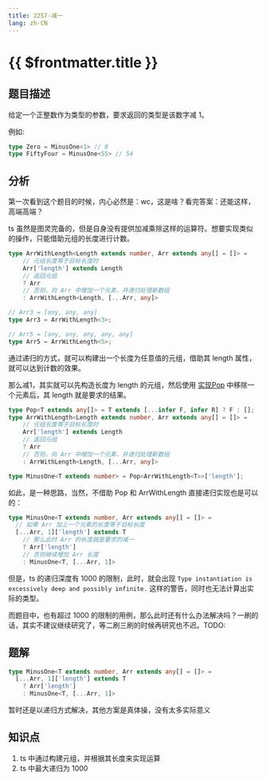 ```yaml
---
title: 2257-减一
lang: zh-CN
---
```


# {{ $frontmatter.title }}

## 题目描述

给定一个正整数作为类型的参数，要求返回的类型是该数字减 1。

例如:

```ts
type Zero = MinusOne<1> // 0
type FiftyFour = MinusOne<55> // 54
```

## 分析

第一次看到这个题目的时候，内心必然是：wc，这是啥？看完答案：还能这样，高端高端？

ts 虽然是图灵完备的，但是自身没有提供加减乘除这样的运算符。想要实现类似的操作，只能借助元组的长度进行计数。

```ts
type ArrWithLength<Length extends number, Arr extends any[] = []> =
    // 元组长度等于目标长度时
    Arr['length'] extends Length
    // 返回元组
    ? Arr
    // 否则，向 Arr 中增加一个元素，并递归处理新数组
    : ArrWithLength<Length, [...Arr, any]>

// Arr3 = [any, any, any]
type Arr3 = ArrWithLength<3>;

// Arr5 = [any, any, any, any, any]
type Arr5 = ArrWithLength<5>;
```

通过递归的方式，就可以构建出一个长度为任意值的元组，借助其 length 属性，就可以达到计数的效果。

那么减1，其实就可以先构造长度为 length 的元组，然后使用 [实现Pop](/medium/16-%E5%AE%9E%E7%8E%B0Pop.md) 中移除一个元素后，其 length 就是要求的结果。

```ts
type Pop<T extends any[]> = T extends [...infer F, infer R] ? F : [];
type ArrWithLength<Length extends number, Arr extends any[] = []> =
    // 元组长度等于目标长度时
    Arr['length'] extends Length
    // 返回元组
    ? Arr
    // 否则，向 Arr 中增加一个元素，并递归处理新数组
    : ArrWithLength<Length, [...Arr, any]>

type MinusOne<T extends number> = Pop<ArrWithLength<T>>['length'];
```

如此，是一种思路，当然，不借助 Pop 和 ArrWithLength 直接递归实现也是可以的：

```ts
type MinusOne<T extends number, Arr extends any[] = []> =
  // 如果 Arr 加上一个元素的长度等于目标长度
  [...Arr, 1]['length'] extends T
    // 那么此时 Arr 的长度就是要求的减一
    ? Arr['length']
    // 否则继续增加 Arr 长度
    : MinusOne<T, [...Arr, 1]>
```

但是，ts 的递归深度有 1000 的限制，此时，就会出现 `Type instantiation is excessively deep and possibly infinite.` 这样的警告，同时也无法计算出实际的类型。

而题目中，也有超过 1000 的限制的用例，那么此时还有什么办法解决吗？一刷的话，其实不建议继续研究了，等二刷三刷的时候再研究也不迟。TODO:

## 题解

```ts
type MinusOne<T extends number, Arr extends any[] = []> =
  [...Arr, 1]['length'] extends T
    ? Arr['length']
    : MinusOne<T, [...Arr, 1]>
```

暂时还是以递归方式解决，其他方案是真体操，没有太多实际意义

## 知识点

1. ts 中通过构建元组，并根据其长度来实现运算
2. ts 中最大递归为 1000

